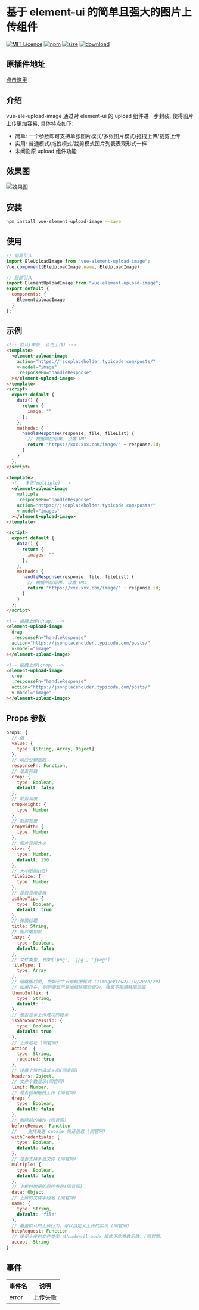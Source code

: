 # 基于 element-ui 的简单且强大的图片上传组件



[![MIT Licence](https://badges.frapsoft.com/os/mit/mit.svg)](https://opensource.org/licenses/mit-license.php)
[![npm](https://img.shields.io/npm/v/vue-ele-upload-image.svg)](https://www.npmjs.com/package/vue-ele-upload-image)
[![size](https://img.shields.io/bundlephobia/minzip/vue-ele-upload-image.svg)](https://www.npmjs.com/package/vue-ele-upload-image)
[![download](https://img.shields.io/npm/dw/vue-ele-upload-image.svg)](https://npmcharts.com/compare/vue-ele-upload-image?minimal=true)

## 原插件地址
[点击这里](https://github.com/dream2023/vue-ele-upload-image)

## 介绍


vue-ele-upload-image 通过对 element-ui 的 upload 组件进一步封装, 使得图片上传更加容易, 具体特点如下:

- 简单: 一个参数即可支持单张图片模式/多张图片模式/拖拽上传/裁剪上传
- 实用: 普通模式/拖拽模式/裁剪模式图片列表表现形式一样
- 未阉割原 upload 组件功能

## 效果图

![效果图](./public/example.gif)

## 安装

```bash
npm install vue-element-upload-image --save
```

## 使用

```js
// 全局引入
import EleUploadImage from "vue-element-upload-image";
Vue.component(EleUploadImage.name, EleUploadImage);
```

```js
// 局部引入
import ElementUploadImage from "vue-element-upload-image";
export default {
  components: {
    ElementUploadImage
  }
};
```

## 示例

```html
<!-- 默认(单张, 点击上传) -->
<template>
  <element-upload-image
    action="https://jsonplaceholder.typicode.com/posts/"
    v-model="image"
    :responseFn="handleResponse"
  ></element-upload-image>
</template>
<script>
  export default {
    data() {
      return {
        image: ""
      };
    },
    methods: {
      handleResponse(response, file, fileList) {
        // 根据响应结果, 设置 URL
        return "https://xxx.xxx.com/image/" + response.id;
      }
    }
  };
</script>
```

```html
<template>
  <!-- 多张(multiple) -->
  <element-upload-image
    multiple
    :responseFn="handleResponse"
    action="https://jsonplaceholder.typicode.com/posts/"
    v-model="images"
  ></element-upload-image>
</template>

<script>
  export default {
    data() {
      return {
        images: ""
      };
    },
    methods: {
      handleResponse(response, file, fileList) {
        // 根据响应结果, 设置 URL
        return "https://xxx.xxx.com/image/" + response.id;
      }
    }
  };
</script>
```

```html
<!-- 拖拽上传(drag) -->
<element-upload-image
  drag
  :responseFn="handleResponse"
  action="https://jsonplaceholder.typicode.com/posts/"
  v-model="image"
></element-upload-image>
```

```html
<!-- 拖拽上传(crop) -->
<element-upload-image
  crop
  :responseFn="handleResponse"
  action="https://jsonplaceholder.typicode.com/posts/"
  v-model="image"
></element-upload-image>
```

## Props 参数

```js
props: {
  // 值
  value: {
    type: [String, Array, Object]
  },
  // 响应处理函数
  responseFn: Function,
  // 是否剪裁
  crop: {
    type: Boolean,
    default: false
  },
  // 裁剪高度
  cropHeight: {
    type: Number
  },
  // 裁剪宽度
  cropWidth: {
    type: Number
  },
  // 图片显示大小
  size: {
    type: Number,
    default: 150
  },
  // 大小限制(MB)
  fileSize: {
    type: Number
  },
  // 是否显示提示
  isShowTip: {
    type: Boolean,
    default: true
  },
  // 弹窗标题
  title: String,
  // 图片懒加载
  lazy: {
    type: Boolean,
    default: false
  },
  // 文件类型, 例如['png', 'jpg', 'jpeg']
  fileType: {
    type: Array
  },
  // 缩略图后缀, 例如七牛云缩略图样式 (?imageView2/1/w/20/h/20)
  // 如果存在, 则列表显示是加缩略图后缀的, 弹窗不带缩略图后缀
  thumbSuffix: {
    type: String,
    default: ''
  },
  // 是否显示上传成功的提示
  isShowSuccessTip: {
    type: Boolean,
    default: true
  },
  // 上传地址 (同官网)
  action: {
    type: String,
    required: true
  },
  // 设置上传的请求头部(同官网)
  headers: Object,
  // 文件个数显示(同官网)
  limit: Number,
  // 是否启用拖拽上传 (同官网)
  drag: {
    type: Boolean,
    default: false
  },
  // 删除前的操作（同官网）
  beforeRemove: Function
  // 	支持发送 cookie 凭证信息 (同官网)
  withCredentials: {
    type: Boolean,
    default: false
  },
  // 是否支持多选文件 (同官网)
  multiple: {
    type: Boolean,
    default: false
  },
  // 上传时附带的额外参数(同官网)
  data: Object,
  // 上传的文件字段名 (同官网)
  name: {
    type: String,
    default: 'file'
  },
  // 覆盖默认的上传行为，可以自定义上传的实现 (同官网)
  httpRequest: Function,
  // 接受上传的文件类型（thumbnail-mode 模式下此参数无效）(同官网)
  accept: String
}
```

## 事件

| 事件名 | 说明     |
| ------ | -------- |
| error  | 上传失败 |
